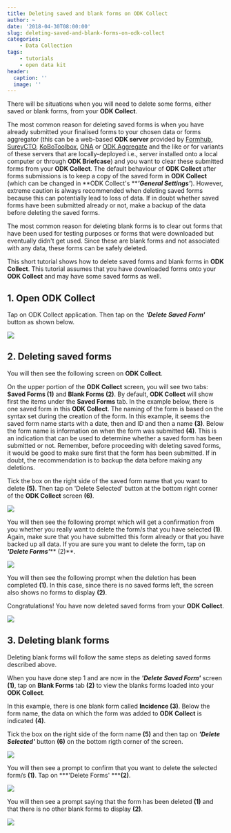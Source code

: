 ```yaml
---
title: Deleting saved and blank forms on ODK Collect
author: ~
date: '2018-04-30T08:00:00'
slug: deleting-saved-and-blank-forms-on-odk-collect
categories:
    - Data Collection
tags:
    - tutorials
    - open data kit
header:
  caption: ''
  image: ''
---
```


There will be situations when you will need to delete some forms, either saved or blank forms, from your **ODK Collect**.

The most common reason for deleting saved forms is when you have already submitted your finalised forms to your chosen data or forms aggregator (this can be a web-based **ODK server** provided by <a href="https://formhub.org" target="_blank">Formhub</a>, <a href="http://www.surveycto.com/index.html" target="_blank">SureyCTO</a>, <a href="http://www.kobotoolbox.org" target="_blank">KoBoToolbox</a>, <a href="https://ona.io" target="_blank">ONA</a> or <a href="https://opendatakit.org/use/aggregate/" target="_blank">ODK Aggregate</a> and the like or for variants of these servers that are locally-deployed i.e., server installed onto a local computer or through **ODK Briefcase**) and you want to clear these submitted forms from your **ODK Collect**. The default behaviour of **ODK Collect** after forms submissions is to keep a copy of the saved form in **ODK Collect** (which can be changed in **ODK Collect's *****'General Settings'***). However, extreme caution is always recommended when deleting saved forms because this can potentially lead to loss of data. If in doubt whether saved forms have been submitted already or not, make a backup of the data before deleting the saved forms.

The most common reason for deleting blank forms is to clear out forms that have been used for testing purposes or forms that were downloaded but eventually didn't get used. Since these are blank forms and not associated with any data, these forms can be safely deleted.

This short tutorial shows how to delete saved forms and blank forms in **ODK Collect**. This tutorial assumes that you have downloaded forms onto your **ODK Collect** and may have some saved forms as well.
<br />

## 1. Open ODK Collect
Tap on ODK Collect application. Then tap on the ***'Delete Saved Form'*** button as shown below.
<br />

<img src="/img/tutorials/open-odk-collect.png" />
<br />

## 2. Deleting saved forms
You will then see the following screen on **ODK Collect**.

On the upper portion of the **ODK Collect** screen, you will see two tabs: **Saved Forms (1)** and **Blank Forms (2)**. By default, **ODK Collect** will show first the items under the **Saved Forms** tab. In the example below, there is one saved form in this **ODK Collect**. The naming of the form is based on the syntax set during the creation of the form. In this example, it seems the saved form name starts with a date, then and ID and then a name **(3)**. Below the form name is information on when the form was submitted **(4)**. This is an indication that can be used to determine whether a saved form has been submitted or not. Remember, before proceeding with deleting saved forms, it would be good to make sure first that the form has been submitted. If in doubt, the recommendation is to backup the data before making any deletions.

Tick the box on the right side of the saved form name that you want to delete **(5)**. Then tap on 'Delete Selected' button at the bottom right corner of the **ODK Collect** screen **(6)**.
<br />

<img src="/img/tutorials/deleting-saved-forms.png" />
<br />

You will then see the following prompt which will get a confirmation from you whether you really want to delete the form/s that you have selected **(1)**. Again, make sure that you have submitted this form already or that you have backed up all data. If you are sure you want to delete the form, tap on ***'Delete Forms'***** (2)**.
<br />

<img src="/img/tutorials/a21c69e3-7671-494e-bf63-1ef5aefe0328.png" />
<br />

You will then see the following prompt when the deletion has been completed **(1)**. In this case, since there is no saved forms left, the screen also shows no forms to display **(2)**.

Congratulations! You have now deleted saved forms from your **ODK Collect**.
<br />

<img src="/img/tutorials/d56bc8da-924c-42e9-a384-027ce286b28e.png" />
<br />

## 3. Deleting blank forms
Deleting blank forms will follow the same steps as deleting saved forms described above.

When you have done step 1 and are now in the ***'Delete Saved Form'*** screen **(1)**, tap on **Blank Forms** tab **(2)** to view the blanks forms loaded into your **ODK Collect**.

In this example, there is one blank form called **Incidence (3)**. Below the form name, the data on which the form was added to **ODK Collect** is indicated **(4)**.

Tick the box on the right side of the form name **(5)** and then tap on ***'Delete Selected'*** button **(6)** on the bottom rigth corner of the screen.
<br />

<img src="/img/tutorials/deleting-blank-forms.png" />
<br />

You will then see a prompt to confirm that you want to delete the selected form/s **(1)**. Tap on ***'Delete Forms' *****(2)**.
<br />

<img src="/img/tutorials/e42828e2-7adb-4a7a-ad26-ff88136edbd8.png" />
<br />

You will then see a prompt saying that the form has been deleted **(1)** and that there is no other blank forms to display **(2)**.
<br />

<img src="/img/tutorials/2613e2dd-296b-416c-bd3a-25b7c61fbf93.png" />
<br />
